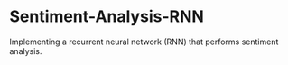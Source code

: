 # Sentiment-Analysis-RNN
Implementing a recurrent neural network (RNN) that performs sentiment analysis.
